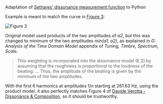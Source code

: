 Adaptation of [Sethares' dissonance measurement function](http://sethares.engr.wisc.edu/comprog.html) to Python

Example is meant to match the curve in [Figure 3](http://sethares.engr.wisc.edu/consemi.html#anchor15619672): 

![Figure 3](http://sethares.engr.wisc.edu/images/image1.gif)

Original model used products of the two amplitudes *a1⋅a2*, but this was changed to minimum of the two amplitudes *min(a1, a2)*, as explained in *G: Analysis of the Time Domain Model* appendix of *Tuning, Timbre, Spectrum, Scale*.

> This weighting is incorporated into the dissonance model (E.2) by assuming that the roughness is proportional to the loudness of the beating. ... Thus, the amplitude of the beating is given by the minimum of the two amplitudes.

With the first 6 harmonics at amplitudes 1/n starting at 261.63 Hz, using the product model, it also perfectly matches Figure 4 of [Davide Verotta - Dissonance & Composition](http://davide.gipibird.net/A_folders/Theory/t_dissonance.html), so it should be trustworthy.